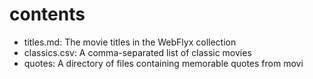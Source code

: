 # contents

* titles.md: The movie titles in the WebFlyx collection
* classics.csv: A comma-separated list of classic movies
* quotes: A directory of files containing memorable quotes from movi